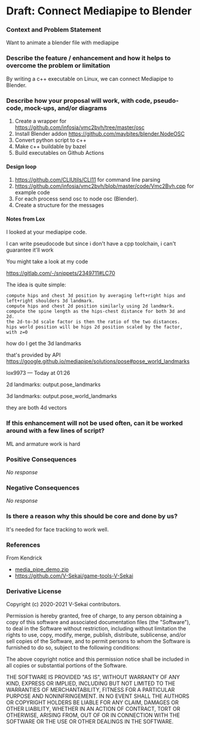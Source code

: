 # Draft: Connect Mediapipe to Blender

### Context and Problem Statement

Want to animate a blender file with mediapipe

### Describe the feature / enhancement and how it helps to overcome the problem or limitation

By writing a c++ executable on Linux, we can connect Mediapipe to Blender.

### Describe how your proposal will work, with code, pseudo-code, mock-ups, and/or diagrams

1. Create a wrapper for <https://github.com/infosia/vmc2bvh/tree/master/osc>
2. Install Blender addon <https://github.com/maybites/blender.NodeOSC>
3. Convert python script to c++
4. Make c++ buildable by bazel
5. Build executables on Github Actions

#### Design loop

1. <https://github.com/CLIUtils/CLI11> for command line parsing
2. <https://github.com/infosia/vmc2bvh/blob/master/code/Vmc2Bvh.cpp> for example code
3. For each process send osc to node osc (Blender).
4. Create a structure for the messages

#### Notes from Lox

I looked at your mediapipe code.

I can write pseudocode but since i don't have a cpp toolchain, i can't guarantee it'll work

You might take a look at my code

<https://gitlab.com/-/snippets/2349711#LC70>

The idea is quite simple:

    compute hips and chest 3d position by averaging left+right hips and left+right shoulders 3d landmark.
    compute hips and chest 2d position similarly using 2d landmark.
    compute the spine length as the hips-chest distance for both 3d and 2d.
    the 2d-to-3d scale factor is then the ratio of the two distances.
    hips world position will be hips 2d position scaled by the factor, with z=0

how do I get the 3d landmarks

that's provided by API <https://google.github.io/mediapipe/solutions/pose#pose_world_landmarks>

lox9973 — Today at 01:26

2d landmarks: output.pose_landmarks

3d landmarks: output.pose_world_landmarks

they are both 4d vectors

### If this enhancement will not be used often, can it be worked around with a few lines of script?

ML and armature work is hard

### Positive Consequences

_No response_

### Negative Consequences

_No response_

### Is there a reason why this should be core and done by us?

It's needed for face tracking to work well.

### References

From Kendrick

- [media_pipe_demo.zip](https://github.com/V-Sekai/v-sekai-proposals/files/6972400/media_pipe_demo.zip)
- <https://github.com/V-Sekai/game-tools-V-Sekai>

### Derivative License

Copyright (c) 2020-2021 V-Sekai contributors.

Permission is hereby granted, free of charge, to any person obtaining a copy
of this software and associated documentation files (the "Software"), to deal
in the Software without restriction, including without limitation the rights
to use, copy, modify, merge, publish, distribute, sublicense, and/or sell
copies of the Software, and to permit persons to whom the Software is
furnished to do so, subject to the following conditions:

The above copyright notice and this permission notice shall be included in all
copies or substantial portions of the Software.

THE SOFTWARE IS PROVIDED "AS IS", WITHOUT WARRANTY OF ANY KIND, EXPRESS OR
IMPLIED, INCLUDING BUT NOT LIMITED TO THE WARRANTIES OF MERCHANTABILITY,
FITNESS FOR A PARTICULAR PURPOSE AND NONINFRINGEMENT. IN NO EVENT SHALL THE
AUTHORS OR COPYRIGHT HOLDERS BE LIABLE FOR ANY CLAIM, DAMAGES OR OTHER
LIABILITY, WHETHER IN AN ACTION OF CONTRACT, TORT OR OTHERWISE, ARISING FROM,
OUT OF OR IN CONNECTION WITH THE SOFTWARE OR THE USE OR OTHER DEALINGS IN THE
SOFTWARE.
